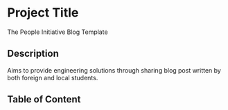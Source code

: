 # Project Title #

The People Initiative Blog Template

## Description ##

Aims to provide engineering solutions through sharing blog post written by both foreign and local students.


## Table of Content ##







